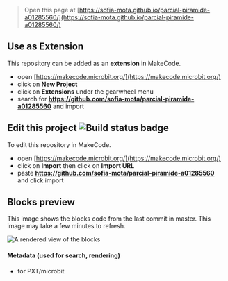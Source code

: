 
> Open this page at [https://sofia-mota.github.io/parcial-piramide-a01285560/](https://sofia-mota.github.io/parcial-piramide-a01285560/)

## Use as Extension

This repository can be added as an **extension** in MakeCode.

* open [https://makecode.microbit.org/](https://makecode.microbit.org/)
* click on **New Project**
* click on **Extensions** under the gearwheel menu
* search for **https://github.com/sofia-mota/parcial-piramide-a01285560** and import

## Edit this project ![Build status badge](https://github.com/sofia-mota/parcial-piramide-a01285560/workflows/MakeCode/badge.svg)

To edit this repository in MakeCode.

* open [https://makecode.microbit.org/](https://makecode.microbit.org/)
* click on **Import** then click on **Import URL**
* paste **https://github.com/sofia-mota/parcial-piramide-a01285560** and click import

## Blocks preview

This image shows the blocks code from the last commit in master.
This image may take a few minutes to refresh.

![A rendered view of the blocks](https://github.com/sofia-mota/parcial-piramide-a01285560/raw/master/.github/makecode/blocks.png)

#### Metadata (used for search, rendering)

* for PXT/microbit
<script src="https://makecode.com/gh-pages-embed.js"></script><script>makeCodeRender("{{ site.makecode.home_url }}", "{{ site.github.owner_name }}/{{ site.github.repository_name }}");</script>

